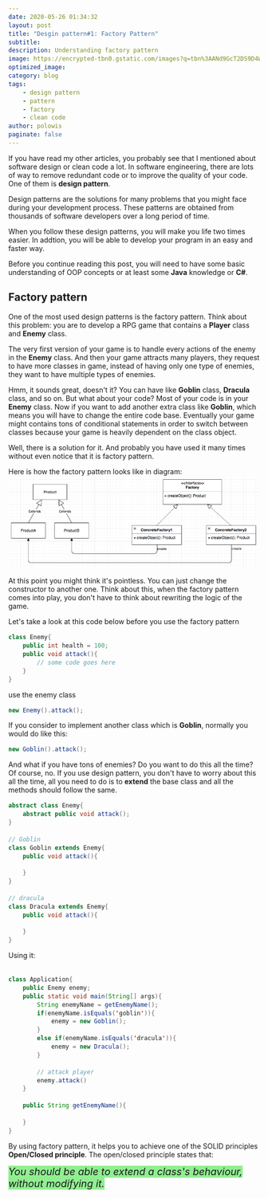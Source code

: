 ```yaml
---
date: 2020-05-26 01:34:32
layout: post
title: "Desgin pattern#1: Factory Pattern"
subtitle:
description: Understanding factory pattern
image: https://encrypted-tbn0.gstatic.com/images?q=tbn%3AANd9GcT2DS9D4WAesmFlRMXDAeFP_7mntxKYwJtR-AC6ouhHCh1ZlbxC&usqp=CAU
optimized_image:
category: blog
tags: 
    - design pattern
    - pattern
    - factory
    - clean code
author: polowis
paginate: false
---
```


If you have read my other articles, you probably see that I mentioned about software design or clean code a lot. In software engineering, there are lots of way to remove redundant code or to improve the quality of your code. One of them is **design pattern**. 

Design patterns are the solutions for many problems that you might face during your development process. These patterns are obtained from thousands of software developers over a long period of time. 

When you follow these design patterns, you will make you life two times easier. In addtion, you will be able to develop your program in an easy and faster way. 

Before you continue reading this post, you will need to have some basic understanding of OOP concepts or at least some **Java** knowledge or **C#**.

## Factory pattern

One of the most used design patterns is the factory pattern. Think about this problem: you are to develop a RPG game that contains a **Player** class and **Enemy** class. 

The very first version of your game is to handle every actions of the enemy in the **Enemy** class. And then your game attracts many players, they request to have more classes in game, instead of having only one type of enemies, they want to have multiple types of enemies.

Hmm, it sounds great, doesn't it? You can have like **Goblin** class, **Dracula** class, and so on. But what about your code? Most of your code is in your **Enemy** class. Now if you want to add another extra class like **Goblin**, which means you will have to change the entire code base. Eventually your game might contains tons of conditional statements in order to switch between classes because your game is heavily dependent on the class object. 

Well, there is a solution for it. And probably you have used it many times without even notice that it is factory pattern. 

Here is how the factory pattern looks like in diagram:
<img src="https://raw.githubusercontent.com/heidyhe/img/master/design/factorymethod.png"/>


At this point you might think it's pointless. You can just change the constructor to another one. Think about this, when the factory pattern comes into play, you don't have to think about rewriting the logic of the game. 

Let's take a look at this code below before you use the factory pattern

```java
class Enemy{
    public int health = 100;
    public void attack(){
        // some code goes here
    }
}
```
use the enemy class
```java
new Enemy().attack();
```
If you consider to implement another class which is **Goblin**, normally you would do like this:

```java
new Goblin().attack();
```
And what if you have tons of enemies? Do you want to do this all the time? Of course, no. If you use design pattern, you don't have to worry about this all the time, all you need to do is to **extend** the base class and all the methods should follow the same. 

```java
abstract class Enemy{
    abstract public void attack();
}

// Goblin
class Goblin extends Enemy{
    public void attack(){

    }
}

// dracula
class Dracula extends Enemy{
    public void attack(){

    }
}
```
Using it:

```java

class Application{
    public Enemy enemy;
    public static void main(String[] args){
        String enemyName = getEnemyName();
        if(enemyName.isEquals('goblin')){
            enemy = new Goblin();
        }
        else if(enemyName.isEquals('dracula')){
            enemy = new Dracula();
        }

        // attack player
        enemy.attack()
    }

    public String getEnemyName(){

    }
}
```

By using factory pattern, it helps you to achieve one of the SOLID principles **Open/Closed principle**. The open/closed principle states that: <br>

<i style="font-size: 20px; background-color:lightgreen;">You should be able to extend a class's behaviour, without modifying it.</i>
